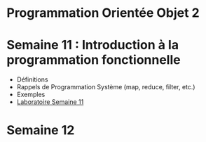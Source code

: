 # Programmation Orientée Objet 2

# Semaine 11 : Introduction à la programmation fonctionnelle
- Définitions
- Rappels de Programmation Système (map, reduce, filter, etc.)
- Exemples
- [Laboratoire Semaine 11](lab-semaine-11.md)

# Semaine 12
